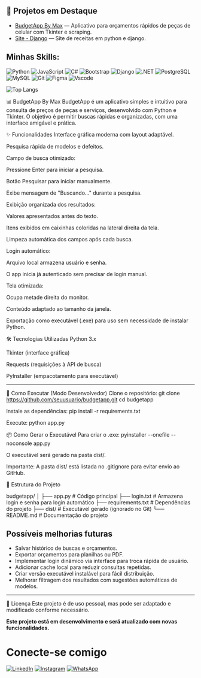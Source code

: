 ## 🚀 Projetos em Destaque

 - [BudgetApp By Max](https://github.com/maquisaao/Budget_App) — Aplicativo para orçamentos rápidos de peças de celular com Tkinter e scraping.
 - [Site - Django](https://github.com/maquisaao/Projeto-pyhton-django-1) — Site de receitas em python e django.

## Minhas Skills:
 ![Python](https://img.shields.io/badge/python-3670A0?style=for-the-badge&logo=python&logoColor=ffdd54)
 ![JavaScript](https://img.shields.io/badge/JavaScript-F7DF1E?style=for-the-badge&logo=javascript&logoColor=black)
 ![C#](https://img.shields.io/badge/C%23-239120?style=for-the-badge&logo=c-sharp&logoColor=white)
 ![Bootstrap](https://img.shields.io/badge/-boostrap-0D1117?style=for-the-badge&logo=bootstrap&labelColor=0D1117)
 ![Django](https://img.shields.io/badge/django-%23092E20.svg?style=for-the-badge&logo=django&logoColor=white)
 ![.NET](https://img.shields.io/badge/.NET-5C2D91?style=for-the-badge&logo=.net&logoColor=white)
 ![PostgreSQL](https://img.shields.io/badge/PostgreSQL-000?style=for-the-badge&logo=postgresql)
 ![MySQL](https://img.shields.io/badge/MySQL-00000F?style=for-the-badge&logo=mysql&logoColor=white)
 ![Git](https://img.shields.io/badge/GIT-E44C30?style=for-the-badge&logo=git&logoColor=white)
 ![Figma](https://img.shields.io/badge/Figma-696969?style=for-the-badge&logo=figma&logoColor=figma)
 ![Vscode](https://img.shields.io/badge/Vscode-007ACC?style=for-the-badge&logo=visual-studio-code&logoColor=white)



 ![Top Langs](https://github-readme-stats.vercel.app/api/top-langs/?username=maquisaao&layout=compact&theme=transparent&bg_color=000&title_color=E94D5F&text_color=FFF)

 📊 BudgetApp By Max
BudgetApp é um aplicativo simples e intuitivo para consulta de preços de peças e serviços, desenvolvido com Python e Tkinter.
O objetivo é permitir buscas rápidas e organizadas, com uma interface amigável e prática.

✨ Funcionalidades
Interface gráfica moderna com layout adaptável.

Pesquisa rápida de modelos e defeitos.

Campo de busca otimizado:

Pressione Enter para iniciar a pesquisa.

Botão Pesquisar para iniciar manualmente.

Exibe mensagem de "Buscando..." durante a pesquisa.

Exibição organizada dos resultados:

Valores apresentados antes do texto.

Itens exibidos em caixinhas coloridas na lateral direita da tela.

Limpeza automática dos campos após cada busca.

Login automático:

Arquivo local armazena usuário e senha.

O app inicia já autenticado sem precisar de login manual.

Tela otimizada:

Ocupa metade direita do monitor.

Conteúdo adaptado ao tamanho da janela.

Exportação como executável (.exe) para uso sem necessidade de instalar Python.

🛠️ Tecnologias Utilizadas
Python 3.x

Tkinter (interface gráfica)

Requests (requisições à API de busca)

PyInstaller (empacotamento para executável)

---
🚀 Como Executar (Modo Desenvolvedor)
Clone o repositório:
git clone https://github.com/seuusuario/budgetapp.git
cd budgetapp

Instale as dependências:
pip install -r requirements.txt

Execute:
python app.py

📦 Como Gerar o Executável
Para criar o .exe:
pyinstaller --onefile --noconsole app.py

O executável será gerado na pasta dist/.

Importante: A pasta dist/ está listada no .gitignore para evitar envio ao GitHub.

📂 Estrutura do Projeto

budgetapp/
│
├── app.py              # Código principal
├── login.txt           # Armazena login e senha para login automático
├── requirements.txt    # Dependências do projeto
├── dist/               # Executável gerado (ignorado no Git)
└── README.md           # Documentação do projeto


## Possíveis melhorias futuras

- Salvar histórico de buscas e orçamentos.
- Exportar orçamentos para planilhas ou PDF.
- Implementar login dinâmico via interface para troca rápida de usuário.
- Adicionar cache local para reduzir consultas repetidas.
- Criar versão executável instalável para fácil distribuição.
- Melhorar filtragem dos resultados com sugestões automáticas de modelos.

---

📄 Licença
Este projeto é de uso pessoal, mas pode ser adaptado e modificado conforme necessário.

**Este projeto está em desenvolvimento e será atualizado com novas funcionalidades.**

# Conecte-se comigo 

[![LinkedIn](https://img.shields.io/badge/LinkedIn-0077B5?style=for-the-badge&logo=linkedin&logoColor=white)](https://www.linkedin.com/in/maxw-pinheiro/)
[![Instagram](https://img.shields.io/badge/-Instagram-%23E4405F?style=for-the-badge&logo=instagram&logoColor=white)](https://www.instagram.com/omaxwilson/)
[![WhatsApp](https://img.shields.io/badge/WhatsApp-25D366?style=for-the-badge&logo=whatsapp&logoColor=white)](https://wa.me/5548991998504)


